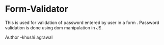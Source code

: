 # Form-Validator
This is used for validation of password entered by user in a form . 
Password validation is done using dom manipulation in JS.

Author -khushi agrawal
